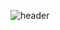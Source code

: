 ![header](https://capsule-render.vercel.app/api?type=waving&color=auto&customColorList=0,2&fontColor=000000&height=200&text=Hello!%20I'm%20JeongHun&fonSize=30&fontAlignY=70)

<!--
**youmdang/youmdang** is a ✨ _special_ ✨ repository because its `README.md` (this file) appears on your GitHub profile.

Here are some ideas to get you started:

- 🔭 I’m currently working on ...
- 🌱 I’m currently learning ...
- 👯 I’m looking to collaborate on ...
- 🤔 I’m looking for help with ...
- 💬 Ask me about ...
- 📫 How to reach me: ...
- 😄 Pronouns: ...
- ⚡ Fun fact: ...
-->
